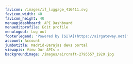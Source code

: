 ```yaml
---
favicon: /images/if_luggage_416411.svg
favicon_width: 40
favicon_height: 40
menuapidashboard: API Dashboard
menueditprofile: Edit profile
menulogout: Log out
footerlegend: 'Powered by [SITA](https://airgateway.net)'
account: Account
jumbotitle: Madrid-Barajas devs portal
viewapis: View Our APIs »
backgroundimage: /images/aircraft-2795557_1920.jpg
---
```


